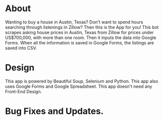 # About
Wanting to buy a house in Austin, Texas? Don't want to spend hours searching through listenings in Zillow? 
Then this is the App for you!
This bot scrapes asking house prices in Austin, Texas from Zillow for prices under US$700,000, with more than one room.
Then it inputs the data into Google Forms. When all the information is saved in Google Forms, the listings are saved into CSV.

# Design
This app is powered by Beautiful Soup, Selenium and Python.
This app also uses Google Forms and Google Spreadsheet. 
This app doesn't need any Front-End Design.

# Bug Fixes and Updates.
